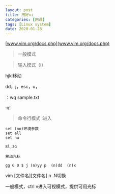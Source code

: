 ```yaml
---
layout: post
title: 用好vi
categories: [网课]
tags: [Linux system]
date: 2020-01-28
--- 
```


[www.vim.org/docs.php](www.vim.org/docs.php)
>一般模式

>输入模式（i）

hjkl移动

dd，j，esc，u，

：wq sample.txt

:q!

>命令行模式
:进入
```
set (no)环境参数
set all
set nu

8l,3G

移动光标

gg G 0 $ j (n)yy p  (n)dd  (n)x
```
vim [文件名][文件名]
n .N切换

一般模式，ctrl v进入可视模式，提供可用光标
